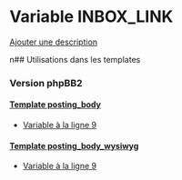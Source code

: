 # Variable INBOX_LINK
[Ajouter une description](https://fa-tvars.appspot.com/INBOX_LINK)

n## Utilisations dans les templates

### Version phpBB2

#### [Template posting_body](subsilver/posting_body.md)
* [Variable à la ligne 9](../subsilver/posting_body.tpl#L9)

#### [Template posting_body_wysiwyg](subsilver/posting_body_wysiwyg.md)
* [Variable à la ligne 9](../subsilver/posting_body_wysiwyg.tpl#L9)